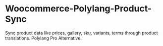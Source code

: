 # Woocommerce-Polylang-Product-Sync
Sync product data like prices, gallery, sku, variants, terms through product translations. Polylang Pro Alternative.
